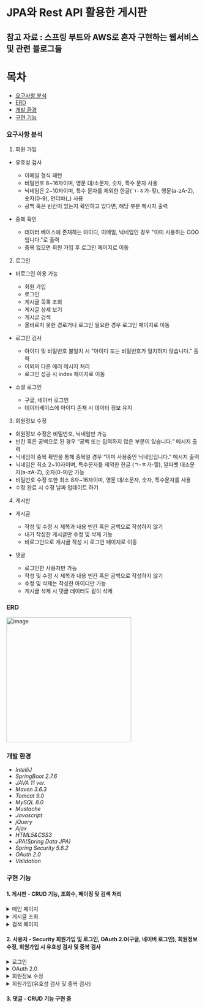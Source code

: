 # JPA와 Rest API 활용한 게시판
## 참고 자료 : 스프링 부트와 AWS로 혼자 구현하는 웹서비스 및 관련 블로그들

# 목차
- [요구사항 분석](#요구사항-분석)
- [ERD](#erd)
- [개발 환경](#개발-환경)
- [구현 기능](#구현-기능)

### 요구사항 분석
1. 회원 가입

- 유효성 검사
  - 이메일 형식 패턴
  - 비밀번호 8~16자이며, 영문 대/소문자, 숫자, 특수 문자 사용
  - 닉네임은 2~10자이며, 특수 문자를 제외한 한글(ㄱ-ㅎ가-힣), 영문(a-zA-Z), 숫자(0-9), 언더바(_) 사용
  - 공백 혹은 빈칸이 있는지 확인하고 있다면, 해당 부분 메시지 출력

- 중복 확인
  - 데이터 베이스에 존재하는 아이디, 이메일, 닉네임인 경우 "이미 사용하는 OOO입니다."로 출력
  - 중복 없으면 회원 가입 후 로그인 페이지로 이동

2. 로그인
- 비로그인 이용 가능
  - 회원 가입
  - 로그인
  - 게시글 목록 조회
  - 게시글 상세 보기
  - 게시글 검색
  - 올바르지 못한 경로거나 로그인 필요한 경우 로그인 페이지로 이동

- 로그인 검사
  - 아이디 및 비밀번호 불일치 시 "아이디 또는 비밀번호가 일치하지 않습니다." 출력
  - 이외의 다른 에러 메시지 처리
  - 로그인 성공 시 index 페이지로 이동
  
- 소셜 로그인
  - 구글, 네이버 로그인
  - 데이터베이스에 아이디 존재 시 데이터 정보 유지
  
3.  회원정보 수정
- 회원정보 수정은 비밀번호, 닉네임만 가능
- 빈칸 혹은 공백으로 된 경우 “공백 또는 입력하지 않은 부분이 있습니다.” 메시지 출력
- 닉네임이 중복 확인을 통해 중복일 경우 “이미 사용중인 닉네임입니다.” 메시지 출력
- 닉네임은 최소 2~10자이며, 특수문자를 제외한 한글 (ㄱ-ㅎ가-힣), 알파벳 대소문자(a-zA-Z), 숫자(0-9)만 가능
- 비밀번호 수정 또한 최소 8자~16자이며, 영문 대/소문자, 숫자, 특수문자를 사용
- 수정 완료 시 수정 날짜 업데이트 하기

4. 게시판
- 게시글
  - 작성 및 수정 시 제목과 내용 빈칸 혹은 공백으로 작성하지 않기
  - 내가 작성한 게시글만 수정 및 삭제 가능
  - 비로그인으로 게시글 작성 시 로그인 페이지로 이동
  
- 댓글
  - 로그인한 사용자만 가능
  - 작성 및 수정 시 제목과 내용 빈칸 혹은 공백으로 작성하지 않기
  - 수정 및 삭제는 작성한 아이디만 가능
  - 게시글 삭제 시 댓글 데이터도 같이 삭제

### ERD
<img width="326" alt="image" src="https://user-images.githubusercontent.com/96768840/214510180-54269398-ff7d-49f8-8ea9-51631fe2b3a1.png">

### 개발 환경
- *IntelliJ*
- *SpringBoot 2.7.6* 
- *JAVA 11 ver.*
- *Maven 3.6.3*
- *Tomcat 9.0*
- *MySQL 8.0*
- *Mustache*
- *Javascript*
- *jQuery*
- *Ajax*
- *HTML5&CSS3*
- *JPA(Spring Data JPA)*
- *Spring Security 5.6.2*
- *OAuth 2.0*
- *Validation*

### 구현 기능
#### 1. 게시판 - CRUD 기능, 조회수, 페이징 및 검색 처리
<details>
    <summary>메인 페이지</summary>
<img width="1278" alt="image" src="https://user-images.githubusercontent.com/96768840/214510778-74b1bce5-d070-48c4-9864-fdf3399ac82c.png">

</details> 
<details>
    <summary>게시글 조회</summary>
    
### 비로그인
<img width="1266" alt="image" src="https://user-images.githubusercontent.com/96768840/214512619-4d3b7459-0501-4646-ac1b-a8dcade55af7.png">

### 로그인
<img width="1065" alt="image" src="https://user-images.githubusercontent.com/96768840/214519445-6a055848-30a5-4042-acd2-e8bf53a56fef.png">

</details> 
<details>
    <summary>검색 페이지</summary>
<img width="1280" alt="image" src="https://user-images.githubusercontent.com/96768840/214513407-72279f99-4284-4451-84c6-7bbb28f48c9e.png">

</details> 

#### 2. 사용자 - Security 회원가입 및 로그인, OAuth 2.0(구글, 네이버 로그인), 회원정보 수정, 회원가입 시 유효성 검사 및 중복 검사
<details>
    <summary>로그인</summary>
<img width="1268" alt="image" src="https://user-images.githubusercontent.com/96768840/214515760-43088982-fd0b-4ad0-ac31-9c3763e91580.png">

<img width="1259" alt="image" src="https://user-images.githubusercontent.com/96768840/214516254-21affc52-a6a0-45ff-a9a0-3e553e7e6048.png">

</details> 
<details>
    <summary>OAuth 2.0</summary>
<img width="549" alt="image" src="https://user-images.githubusercontent.com/96768840/214515959-8991b125-19df-463e-9823-51711b92c304.png">

<img width="910" alt="image" src="https://user-images.githubusercontent.com/96768840/214516036-7143ecb8-7428-40ac-95cb-0237afc10ae3.png">

</details> 
<details>
    <summary>회원정보 수정</summary>
<img width="1154" alt="image" src="https://user-images.githubusercontent.com/96768840/214517988-83d8b571-8883-45a1-8438-9a097f389e22.png">
<img width="848" alt="image" src="https://user-images.githubusercontent.com/96768840/214518122-d74e98ae-4770-43c0-a2b9-84829bd112c8.png">
<img width="1257" alt="image" src="https://user-images.githubusercontent.com/96768840/214518181-43852a0c-839b-43ad-8dd6-c48b952ef22c.png">
</details> 
<details>
    <summary>회원가입(유효성 검사 및 중복 검사)</summary>
<img width="1164" alt="image" src="https://user-images.githubusercontent.com/96768840/214516840-5bebad36-aca6-4bb2-a930-2ee6be976798.png">

</details> 

#### 3. 댓글 - CRUD 기능 구현 중
